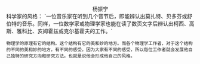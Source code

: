 <center>杨振宁</center>
科学家的风格：
`一位音乐家在听到几个音节后，即能辨认出莫扎特、贝多芬或舒伯特的音乐。同样，一位数学家或物理学家也能在读了数页文字后辨认出柯西、高斯、雅科比、亥姆霍兹或克尔基霍夫的工作。`

`物理学的原理有它的结构。这个结构有它的美和妙的地方。而各个物理学工作者，对于这个结构的不同的美和妙的地方，有不同的感受。因为大家有不同的感受，所以每位工作者就会发展他自己独特的研究方向和研究方法。也就是说他会形成他自己的风格。`

